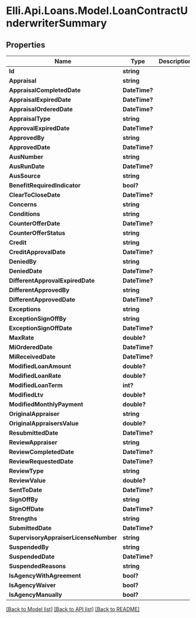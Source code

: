 # Elli.Api.Loans.Model.LoanContractUnderwriterSummary
## Properties

Name | Type | Description | Notes
------------ | ------------- | ------------- | -------------
**Id** | **string** |  | [optional] 
**Appraisal** | **string** |  | [optional] 
**AppraisalCompletedDate** | **DateTime?** |  | [optional] 
**AppraisalExpiredDate** | **DateTime?** |  | [optional] 
**AppraisalOrderedDate** | **DateTime?** |  | [optional] 
**AppraisalType** | **string** |  | [optional] 
**ApprovalExpiredDate** | **DateTime?** |  | [optional] 
**ApprovedBy** | **string** |  | [optional] 
**ApprovedDate** | **DateTime?** |  | [optional] 
**AusNumber** | **string** |  | [optional] 
**AusRunDate** | **DateTime?** |  | [optional] 
**AusSource** | **string** |  | [optional] 
**BenefitRequiredIndicator** | **bool?** |  | [optional] 
**ClearToCloseDate** | **DateTime?** |  | [optional] 
**Concerns** | **string** |  | [optional] 
**Conditions** | **string** |  | [optional] 
**CounterOfferDate** | **DateTime?** |  | [optional] 
**CounterOfferStatus** | **string** |  | [optional] 
**Credit** | **string** |  | [optional] 
**CreditApprovalDate** | **DateTime?** |  | [optional] 
**DeniedBy** | **string** |  | [optional] 
**DeniedDate** | **DateTime?** |  | [optional] 
**DifferentApprovalExpiredDate** | **DateTime?** |  | [optional] 
**DifferentApprovedBy** | **string** |  | [optional] 
**DifferentApprovedDate** | **DateTime?** |  | [optional] 
**Exceptions** | **string** |  | [optional] 
**ExceptionSignOffBy** | **string** |  | [optional] 
**ExceptionSignOffDate** | **DateTime?** |  | [optional] 
**MaxRate** | **double?** |  | [optional] 
**MiOrderedDate** | **DateTime?** |  | [optional] 
**MiReceivedDate** | **DateTime?** |  | [optional] 
**ModifiedLoanAmount** | **double?** |  | [optional] 
**ModifiedLoanRate** | **double?** |  | [optional] 
**ModifiedLoanTerm** | **int?** |  | [optional] 
**ModifiedLtv** | **double?** |  | [optional] 
**ModifiedMonthlyPayment** | **double?** |  | [optional] 
**OriginalAppraiser** | **string** |  | [optional] 
**OriginalAppraisersValue** | **double?** |  | [optional] 
**ResubmittedDate** | **DateTime?** |  | [optional] 
**ReviewAppraiser** | **string** |  | [optional] 
**ReviewCompletedDate** | **DateTime?** |  | [optional] 
**ReviewRequestedDate** | **DateTime?** |  | [optional] 
**ReviewType** | **string** |  | [optional] 
**ReviewValue** | **double?** |  | [optional] 
**SentToDate** | **DateTime?** |  | [optional] 
**SignOffBy** | **string** |  | [optional] 
**SignOffDate** | **DateTime?** |  | [optional] 
**Strengths** | **string** |  | [optional] 
**SubmittedDate** | **DateTime?** |  | [optional] 
**SupervisoryAppraiserLicenseNumber** | **string** |  | [optional] 
**SuspendedBy** | **string** |  | [optional] 
**SuspendedDate** | **DateTime?** |  | [optional] 
**SuspendedReasons** | **string** |  | [optional] 
**IsAgencyWithAgreement** | **bool?** |  | [optional] 
**IsAgencyWaiver** | **bool?** |  | [optional] 
**IsAgencyManually** | **bool?** |  | [optional] 

[[Back to Model list]](../README.md#documentation-for-models) [[Back to API list]](../README.md#documentation-for-api-endpoints) [[Back to README]](../README.md)

